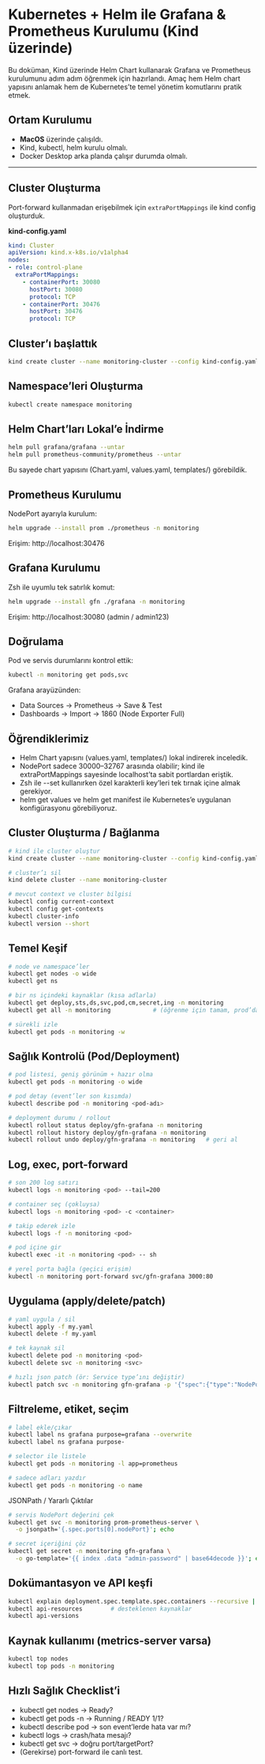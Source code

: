 # Kubernetes + Helm ile Grafana & Prometheus Kurulumu (Kind üzerinde)
Bu doküman, Kind üzerinde Helm Chart kullanarak Grafana ve Prometheus kurulumunu adım adım öğrenmek için hazırlandı. Amaç hem Helm chart yapısını anlamak hem de Kubernetes’te temel yönetim komutlarını pratik etmek.

## Ortam Kurulumu
- **MacOS** üzerinde çalışıldı.
- Kind, kubectl, helm kurulu olmalı.
- Docker Desktop arka planda çalışır durumda olmalı.

---

## Cluster Oluşturma
Port-forward kullanmadan erişebilmek için `extraPortMappings` ile kind config oluşturduk.

**kind-config.yaml**
```yaml
kind: Cluster
apiVersion: kind.x-k8s.io/v1alpha4
nodes:
- role: control-plane
  extraPortMappings:
    - containerPort: 30080
      hostPort: 30080
      protocol: TCP
    - containerPort: 30476
      hostPort: 30476
      protocol: TCP
```

## Cluster’ı başlattık
```bash
kind create cluster --name monitoring-cluster --config kind-config.yaml
```

## Namespace’leri Oluşturma
```bash
kubectl create namespace monitoring
```

## Helm Chart’ları Lokal’e İndirme
```bash
helm pull grafana/grafana --untar
helm pull prometheus-community/prometheus --untar
```
Bu sayede chart yapısını (Chart.yaml, values.yaml, templates/) görebildik.

## Prometheus Kurulumu
NodePort ayarıyla kurulum:
```bash
helm upgrade --install prom ./prometheus -n monitoring
```
Erişim:
http://localhost:30476

## Grafana Kurulumu
Zsh ile uyumlu tek satırlık komut:
```bash
helm upgrade --install gfn ./grafana -n monitoring
```
Erişim:
http://localhost:30080 (admin / admin123)

## Doğrulama
Pod ve servis durumlarını kontrol ettik:
```bash
kubectl -n monitoring get pods,svc
```
Grafana arayüzünden:
- Data Sources → Prometheus → Save & Test
- Dashboards → Import → 1860 (Node Exporter Full)

## Öğrendiklerimiz
- Helm Chart yapısını (values.yaml, templates/) lokal indirerek inceledik.
- NodePort sadece 30000–32767 arasında olabilir; kind ile extraPortMappings sayesinde localhost’ta sabit portlardan eriştik.
- Zsh ile --set kullanırken özel karakterli key’leri tek tırnak içine almak gerekiyor.
- helm get values ve helm get manifest ile Kubernetes’e uygulanan konfigürasyonu görebiliyoruz.

## Cluster Oluşturma / Bağlanma
```bash
# kind ile cluster oluştur
kind create cluster --name monitoring-cluster --config kind-config.yaml

# cluster’ı sil
kind delete cluster --name monitoring-cluster

# mevcut context ve cluster bilgisi
kubectl config current-context
kubectl config get-contexts
kubectl cluster-info
kubectl version --short
```

## Temel Keşif
```bash
# node ve namespace’ler
kubectl get nodes -o wide
kubectl get ns

# bir ns içindeki kaynaklar (kısa adlarla)
kubectl get deploy,sts,ds,svc,pod,cm,secret,ing -n monitoring
kubectl get all -n monitoring            # (öğrenme için tamam, prod’da pek kullanılmaz)

# sürekli izle
kubectl get pods -n monitoring -w
```

## Sağlık Kontrolü (Pod/Deployment)
```bash
# pod listesi, geniş görünüm + hazır olma
kubectl get pods -n monitoring -o wide

# pod detay (event’ler son kısımda)
kubectl describe pod -n monitoring <pod-adı>

# deployment durumu / rollout
kubectl rollout status deploy/gfn-grafana -n monitoring
kubectl rollout history deploy/gfn-grafana -n monitoring
kubectl rollout undo deploy/gfn-grafana -n monitoring   # geri al
```

## Log, exec, port-forward
```bash
# son 200 log satırı
kubectl logs -n monitoring <pod> --tail=200

# container seç (çokluysa)
kubectl logs -n monitoring <pod> -c <container>

# takip ederek izle
kubectl logs -f -n monitoring <pod>

# pod içine gir
kubectl exec -it -n monitoring <pod> -- sh

# yerel porta bağla (geçici erişim)
kubectl -n monitoring port-forward svc/gfn-grafana 3000:80
```

 ## Uygulama (apply/delete/patch)
```bash
# yaml uygula / sil
kubectl apply -f my.yaml
kubectl delete -f my.yaml

# tek kaynak sil
kubectl delete pod -n monitoring <pod>
kubectl delete svc -n monitoring <svc>

# hızlı json patch (ör: Service type’ını değiştir)
kubectl patch svc -n monitoring gfn-grafana -p '{"spec":{"type":"NodePort"}}'
```

## Filtreleme, etiket, seçim
```bash
# label ekle/çıkar
kubectl label ns grafana purpose=grafana --overwrite
kubectl label ns grafana purpose-

# selector ile listele
kubectl get pods -n monitoring -l app=prometheus

# sadece adları yazdır
kubectl get pods -n monitoring -o name
```

JSONPath / Yararlı Çıktılar
```bash
# servis NodePort değerini çek
kubectl get svc -n monitoring prom-prometheus-server \
  -o jsonpath='{.spec.ports[0].nodePort}'; echo

# secret içeriğini çöz
kubectl get secret -n monitoring gfn-grafana \
  -o go-template='{{ index .data "admin-password" | base64decode }}'; echo
```

## Dokümantasyon ve API keşfi
```bash
kubectl explain deployment.spec.template.spec.containers --recursive | less
kubectl api-resources        # desteklenen kaynaklar
kubectl api-versions
```

## Kaynak kullanımı (metrics-server varsa)
```bash
kubectl top nodes
kubectl top pods -n monitoring
```

## Hızlı Sağlık Checklist’i
- kubectl get nodes → Ready?
- kubectl get pods -n <ns> → Running / READY 1/1?
- kubectl describe pod → son event’lerde hata var mı?
- kubectl logs <pod> → crash/hata mesajı?
- kubectl get svc → doğru port/targetPort?
- (Gerekirse) port-forward ile canlı test.